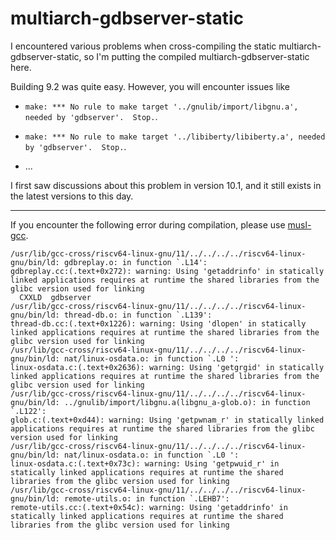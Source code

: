 # multiarch-gdbserver-static

I encountered various problems when cross-compiling the static multiarch-gdbserver-static, so I'm putting the compiled multiarch-gdbserver-static here.

Building 9.2 was quite easy. However, you will encounter issues like 
- `make: *** No rule to make target '../gnulib/import/libgnu.a', needed by 'gdbserver'.  Stop.`.

- `make: *** No rule to make target '../libiberty/libiberty.a', needed by 'gdbserver'.  Stop.`.
- ...

I first saw discussions about this problem in version 10.1, and it still exists in the latest versions to this day.

****

If you encounter the following error during compilation, please use [musl-gcc](https://musl.cc/).
```text
/usr/lib/gcc-cross/riscv64-linux-gnu/11/../../../../riscv64-linux-gnu/bin/ld: gdbreplay.o: in function `.L14':
gdbreplay.cc:(.text+0x272): warning: Using 'getaddrinfo' in statically linked applications requires at runtime the shared libraries from the glibc version used for linking
  CXXLD  gdbserver
/usr/lib/gcc-cross/riscv64-linux-gnu/11/../../../../riscv64-linux-gnu/bin/ld: thread-db.o: in function `.L139':
thread-db.cc:(.text+0x1226): warning: Using 'dlopen' in statically linked applications requires at runtime the shared libraries from the glibc version used for linking
/usr/lib/gcc-cross/riscv64-linux-gnu/11/../../../../riscv64-linux-gnu/bin/ld: nat/linux-osdata.o: in function `.L0 ':
linux-osdata.c:(.text+0x2636): warning: Using 'getgrgid' in statically linked applications requires at runtime the shared libraries from the glibc version used for linking
/usr/lib/gcc-cross/riscv64-linux-gnu/11/../../../../riscv64-linux-gnu/bin/ld: ../gnulib/import/libgnu.a(libgnu_a-glob.o): in function `.L122':
glob.c:(.text+0xd44): warning: Using 'getpwnam_r' in statically linked applications requires at runtime the shared libraries from the glibc version used for linking
/usr/lib/gcc-cross/riscv64-linux-gnu/11/../../../../riscv64-linux-gnu/bin/ld: nat/linux-osdata.o: in function `.L0 ':
linux-osdata.c:(.text+0x73c): warning: Using 'getpwuid_r' in statically linked applications requires at runtime the shared libraries from the glibc version used for linking
/usr/lib/gcc-cross/riscv64-linux-gnu/11/../../../../riscv64-linux-gnu/bin/ld: remote-utils.o: in function `.LEHB7':
remote-utils.cc:(.text+0x54c): warning: Using 'getaddrinfo' in statically linked applications requires at runtime the shared libraries from the glibc version used for linking
```
